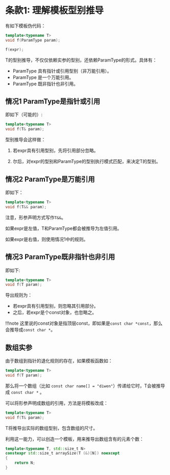 # 条款1: 理解模板型别推导

有如下模板伪代码：

```c++
template<typename T>
void f(ParamType param);

f(expr);
```

T的型别推导，不仅仅依赖实参的型别，还依赖ParamType的形式。具体有：

- ParamType 具有指针或引用型别（非万能引用）。
- ParamType 是一个万能引用。
- ParamType 既非指针也非引用。

## 情况1 ParamType是指针或引用

即如下（可能的）:

```c++
template<typename T>
void f(T& param);
```

型别推导会这样做：

1. 若expr具有引用型别，先将引用部分忽略。

2. 尔后，对expr的型别和ParamType的型别执行模式匹配，来决定T的型别。

## 情况2 ParamType是万能引用

即如下：
```c++
template<typename T>
void f(T&& param);
```

注意，形参声明方式写作`T&&`。

如果expr是左值，T和ParamType都会被推导为左值引用。

如果expr是右值，则使用情况1中的规则。

## 情况3 ParamType既非指针也非引用

即如下:

```c++
template<typename T>
void f(T param);
```

导出规则为：

- 若expr具有引用型别，则忽略其引用部分。
- 之后，若expr是个const对象，也忽略之。

!!!note
	这里说的const对象是指顶层const，即如果是`const char *const`，那么会推导成`const char *`。

## 数组实参

由于数组到指针的退化规则的存在，如果模板函数如：

```c++
template<typename T>
void f(T param);
```

那么将一个数组（比如 `const char name[] = "diwen"`）传递给它时，T会被推导成 `const char *` 。

可以将形参声明成数组的引用，方法是将模板改成：

```c++
template<typename T>
void f(T& param);
```

T将推导出实际的数组型别，包含数组的尺寸。

利用这一能力，可以创造一个模板，用来推导出数组含有的元素个数：

```c++
template<typename T, std::size_t N>
constexpr std::size_t arraySize(T (&)[N]) noexcept
{
    return N;
}
```